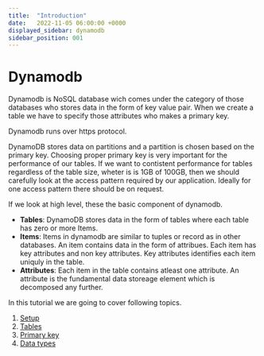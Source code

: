 ```yaml
---
title:  "Introduction"
date:   2022-11-05 06:00:00 +0000
displayed_sidebar: dynamodb
sidebar_position: 001
---
```

# Dynamodb 

Dynamodb is NoSQL database wich comes under the category of those databases who stores data in the form of key value pair. When we create a table we have to specify those attributes who makes a primary key.

Dynamodb runs over https protocol.

DynamoDB stores data on partitions and a partition is chosen based on the primary key. Choosing proper primary key is very important for the performance of our tables. If we want to contistent performance for tables regardless of the table size, wheter is is 1GB of 100GB, then we should carefully look at the access pattern required by our application. Ideally for one access pattern there should be on request.

If we look at high level, these the basic component of dynamodb.
* **Tables**: DynamoDB stores data in the form of tables where each table has zero or more Items.
* **Items**: Items in dynamodb are similar to tuples or record as in other databases. An item contains data in the form of attribues. Each item has key attributes and non key attributes. Key attributes identifies each item uniquly in the table.
* **Attributes**: Each item in the table contains atleast one attribute. An attribute is the fundamental data storeage element which is decomposed any further.

In this tutorial we are going to cover following topics.
1. [Setup](setup)
2. [Tables](table)
3. [Primary key](primary-key)
5. [Data types](data-types)